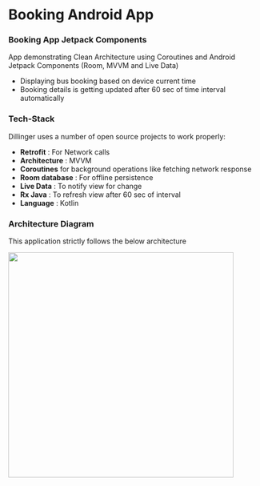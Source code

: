 # Booking Android App

### Booking App Jetpack Components
App demonstrating Clean Architecture using Coroutines and Android Jetpack Components (Room, MVVM and Live Data)

- Displaying bus booking based on device current time
- Booking details is getting updated after 60 sec of time interval automatically

### Tech-Stack

Dillinger uses a number of open source projects to work properly:

* __Retrofit__ : For Network calls
* __Architecture__ : MVVM
* __Coroutines__ for background operations like fetching network response
* __Room database__ : For offline persistence
* __Live Data__ : To notify view for change
* __Rx Java__ : To refresh view after 60 sec of interval
* __Language__ : Kotlin

### Architecture Diagram
This application strictly follows the below architecture

<img src = "https://github.com/kanch231004/News-Feed/blob/master/screenshots/Architecture.png" width = 450 />


